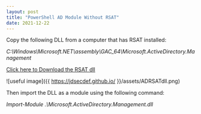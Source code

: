 ```yaml
---
layout: post
title: "PowerShell AD Module Without RSAT"
date: 2021-12-22
---
```


Copy the following DLL from a computer that has RSAT installed: 

*C:\Windows\Microsoft.NET\assembly\GAC_64\Microsoft.ActiveDirectory.Management*

[Click here to Download the RSAT dll](/assets/Microsoft.ActiveDirectory.Management.dll)
                                             
![useful image]({{ https://jdsecdef.github.io/ }}/assets/ADRSATdll.png)

Then import the DLL as a module using the following command:

*Import-Module .\Microsoft.ActiveDirectory.Management.dll*